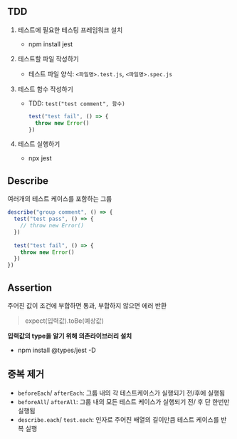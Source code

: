 ## TDD

1. 테스트에 필요한 테스팅 프레임워크 설치

   - npm install jest

2. 테스트할 파일 작성하기

   - 테스트 파일 양식: `<파일명>.test.js`, `<파일명>.spec.js`

3. 테스트 함수 작성하기

   - TDD: `test("test comment", 함수)`

     ```js
     test("test fail", () => {
       throw new Error()
     })
     ```

4. 테스트 실행하기

   - npx jest



## Describe

여러개의 테스트 케이스를 포함하는 그룹

```js
describe("group comment", () => {
  test("test pass", () => {
    // throw new Error()
  })
    
  test("test fail", () => {
    throw new Error()
  })
})
```



## Assertion

주어진 값이 조건에 부합하면 통과, 부합하지 않으면 에러 반환

> expect(입력값).toBe(예상값)



**입력값의 type을 알기 위해 의존라이브러리 설치**

- npm install @types/jest -D



## 중복 제거

- `beforeEach`/ `afterEach`: 그룹 내의 각 테스트케이스가 실행되기 전/후에 실행됨
- `beforeAll`/ `afterAll`: 그룹 내의 모든 테스트 케이스가 실행되기 전/ 후 단 한번만 실행됨
- `describe.each`/ `test.each`: 인자로 주어진 배열의 길이만큼 테스트 케이스를 반복 실행

